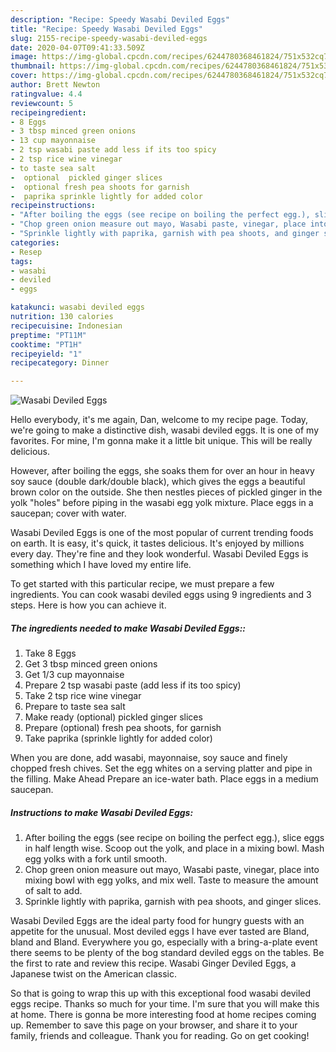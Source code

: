 ```yaml
---
description: "Recipe: Speedy Wasabi Deviled Eggs"
title: "Recipe: Speedy Wasabi Deviled Eggs"
slug: 2155-recipe-speedy-wasabi-deviled-eggs
date: 2020-04-07T09:41:33.509Z
image: https://img-global.cpcdn.com/recipes/6244780368461824/751x532cq70/wasabi-deviled-eggs-recipe-main-photo.jpg
thumbnail: https://img-global.cpcdn.com/recipes/6244780368461824/751x532cq70/wasabi-deviled-eggs-recipe-main-photo.jpg
cover: https://img-global.cpcdn.com/recipes/6244780368461824/751x532cq70/wasabi-deviled-eggs-recipe-main-photo.jpg
author: Brett Newton
ratingvalue: 4.4
reviewcount: 5
recipeingredient:
- 8 Eggs
- 3 tbsp minced green onions
- 13 cup mayonnaise
- 2 tsp wasabi paste add less if its too spicy
- 2 tsp rice wine vinegar
- to taste sea salt
-  optional  pickled ginger slices
-  optional fresh pea shoots for garnish
-  paprika sprinkle lightly for added color
recipeinstructions:
- "After boiling the eggs (see recipe on boiling the perfect egg.), slice eggs in half length wise. Scoop out the yolk, and place in a mixing bowl. Mash egg yolks with a fork until smooth."
- "Chop green onion measure out mayo, Wasabi paste, vinegar, place into mixing bowl with egg yolks, and mix well. Taste to measure the amount of salt to add."
- "Sprinkle lightly with paprika, garnish with pea shoots, and ginger slices."
categories:
- Resep
tags:
- wasabi
- deviled
- eggs

katakunci: wasabi deviled eggs
nutrition: 130 calories
recipecuisine: Indonesian
preptime: "PT11M"
cooktime: "PT1H"
recipeyield: "1"
recipecategory: Dinner

---
```



![Wasabi Deviled Eggs](https://img-global.cpcdn.com/recipes/6244780368461824/751x532cq70/wasabi-deviled-eggs-recipe-main-photo.jpg)

Hello everybody, it's me again, Dan, welcome to my recipe page. Today, we're going to make a distinctive dish, wasabi deviled eggs. It is one of my favorites. For mine, I'm gonna make it a little bit unique. This will be really delicious.

However, after boiling the eggs, she soaks them for over an hour in heavy soy sauce (double dark/double black), which gives the eggs a beautiful brown color on the outside. She then nestles pieces of pickled ginger in the yolk &#34;holes&#34; before piping in the wasabi egg yolk mixture. Place eggs in a saucepan; cover with water.

Wasabi Deviled Eggs is one of the most popular of current trending foods on earth. It is easy, it's quick, it tastes delicious. It's enjoyed by millions every day. They're fine and they look wonderful. Wasabi Deviled Eggs is something which I have loved my entire life.


To get started with this particular recipe, we must prepare a few ingredients. You can cook wasabi deviled eggs using 9 ingredients and 3 steps. Here is how you can achieve it.

##### The ingredients needed to make Wasabi Deviled Eggs::

1. Take 8 Eggs
1. Get 3 tbsp minced green onions
1. Get 1/3 cup mayonnaise
1. Prepare 2 tsp wasabi paste (add less if its too spicy)
1. Take 2 tsp rice wine vinegar
1. Prepare to taste sea salt
1. Make ready  (optional)  pickled ginger slices
1. Prepare  (optional) fresh pea shoots, for garnish
1. Take  paprika (sprinkle lightly for added color)


When you are done, add wasabi, mayonnaise, soy sauce and finely chopped fresh chives. Set the egg whites on a serving platter and pipe in the filling. Make Ahead Prepare an ice-water bath. Place eggs in a medium saucepan. 

##### Instructions to make Wasabi Deviled Eggs:

1. After boiling the eggs (see recipe on boiling the perfect egg.), slice eggs in half length wise. Scoop out the yolk, and place in a mixing bowl. Mash egg yolks with a fork until smooth.
1. Chop green onion measure out mayo, Wasabi paste, vinegar, place into mixing bowl with egg yolks, and mix well. Taste to measure the amount of salt to add.
1. Sprinkle lightly with paprika, garnish with pea shoots, and ginger slices.


Wasabi Deviled Eggs are the ideal party food for hungry guests with an appetite for the unusual. Most deviled eggs I have ever tasted are Bland, bland and Bland. Everywhere you go, especially with a bring-a-plate event there seems to be plenty of the bog standard deviled eggs on the tables. Be the first to rate and review this recipe. Wasabi Ginger Deviled Eggs, a Japanese twist on the American classic. 

So that is going to wrap this up with this exceptional food wasabi deviled eggs recipe. Thanks so much for your time. I'm sure that you will make this at home. There is gonna be more interesting food at home recipes coming up. Remember to save this page on your browser, and share it to your family, friends and colleague. Thank you for reading. Go on get cooking!
